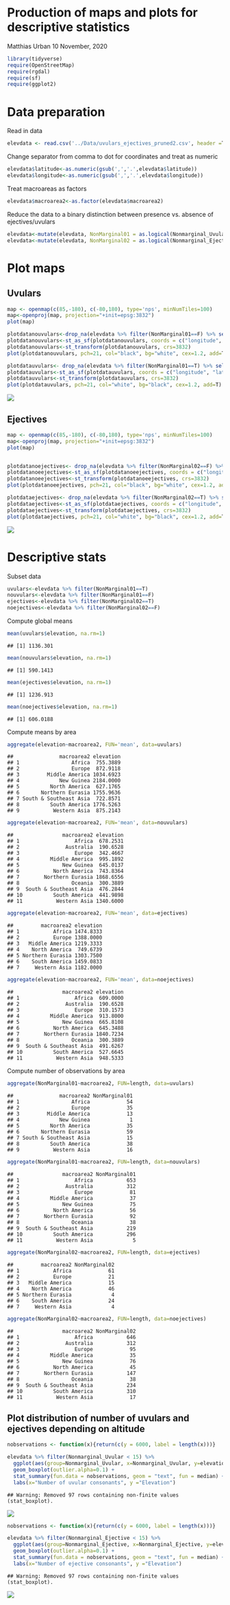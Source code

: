 Production of maps and plots for descriptive statistics
================
Matthias Urban
10 November, 2020

``` r
library(tidyverse)
require(OpenStreetMap)
require(rgdal)
require(sf)
require(ggplot2)
```

# Data preparation

Read in data

``` r
elevdata <- read.csv('../Data/uvulars_ejectives_pruned2.csv', header =T)
```

Change separator from comma to dot for coordinates and treat as numeric

``` r
elevdata$latitude<-as.numeric(gsub(',','.',elevdata$latitude))
elevdata$longitude<-as.numeric(gsub(',','.',elevdata$longitude))
```

Treat macroareas as factors

``` r
elevdata$macroarea2<-as.factor(elevdata$macroarea2)
```

Reduce the data to a binary distinction between presence vs. absence of
ejectives/uvulars

``` r
elevdata<-mutate(elevdata, NonMarginal01 = as.logical(Nonmarginal_Uvular), NonMarginal01 = as.numeric(NonMarginal01))
elevdata<-mutate(elevdata, NonMarginal02 = as.logical(Nonmarginal_Ejective), NonMarginal02 = as.numeric(NonMarginal02))
```

# Plot maps

## Uvulars

``` r
map <- openmap(c(85,-180), c(-80,180), type='nps', minNumTiles=100)
map<-openproj(map, projection="+init=epsg:3832")
plot(map)

plotdatanouvulars<-drop_na(elevdata %>% filter(NonMarginal01==F) %>% select(latitude, longitude))
plotdatanouvulars<-st_as_sf(plotdatanouvulars, coords = c("longitude", "latitude"), crs=4326)
plotdatanouvulars<-st_transform(plotdatanouvulars, crs=3832)
plot(plotdatanouvulars, pch=21, col="black", bg="white", cex=1.2, add=T)

plotdatauvulars<- drop_na(elevdata %>% filter(NonMarginal01==T) %>% select(latitude, longitude))
plotdatauvulars<-st_as_sf(plotdatauvulars, coords = c("longitude", "latitude"), crs=4326)
plotdatauvulars<-st_transform(plotdatauvulars, crs=3832)
plot(plotdatauvulars, pch=21, col="white", bg="black", cex=1.2, add=T)

```

![](Maps-and-descriptive-statistics_files/figure-gfm/unnamed-chunk-6-1.png)<!-- -->

## Ejectives

``` r
map <- openmap(c(85,-180), c(-80,180), type='nps', minNumTiles=100)
map<-openproj(map, projection="+init=epsg:3832")
plot(map)


plotdatanoejectives<- drop_na(elevdata %>% filter(NonMarginal02==F) %>% select(latitude, longitude))
plotdatanoeejectives<-st_as_sf(plotdatanoeejectives, coords = c("longitude", "latitude"), crs=4326)
plotdatanoeejectives<-st_transform(plotdatanoeejectives, crs=3832)
plot(plotdatanoeejectives, pch=21, col="black", bg="white", cex=1.2, add=T)

plotdataejectives<- drop_na(elevdata %>% filter(NonMarginal02==T) %>% select(latitude, longitude))
plotdataejectives<-st_as_sf(plotdataejectives, coords = c("longitude", "latitude"), crs=4326)
plotdataejectives<-st_transform(plotdataejectives, crs=3832)
plot(plotdataejectives, pch=21, col="white", bg="black", cex=1.2, add=T)

```

![](Maps-and-descriptive-statistics_files/figure-gfm/unnamed-chunk-7-1.png)<!-- -->

# Descriptive stats

Subset data

``` r
uvulars<-elevdata %>% filter(NonMarginal01==T)
nouvulars<-elevdata %>% filter(NonMarginal01==F)
ejectives<-elevdata %>% filter(NonMarginal02==T)
noejectives<-elevdata %>% filter(NonMarginal02==F)
```

Compute global means

``` r
mean(uvulars$elevation, na.rm=1)
```

    ## [1] 1136.301

``` r
mean(nouvulars$elevation, na.rm=1)
```

    ## [1] 590.1413

``` r
mean(ejectives$elevation, na.rm=1)
```

    ## [1] 1236.913

``` r
mean(noejectives$elevation, na.rm=1)
```

    ## [1] 606.0188

Compute means by area

``` r
aggregate(elevation~macroarea2, FUN='mean', data=uvulars)
```

    ##               macroarea2 elevation
    ## 1                 Africa  755.3889
    ## 2                 Europe  872.9118
    ## 3         Middle America 1034.6923
    ## 4             New Guinea 2184.0000
    ## 5          North America  627.1765
    ## 6       Northern Eurasia 1755.9636
    ## 7 South & Southeast Asia  722.8571
    ## 8          South America 1776.5263
    ## 9           Western Asia  875.2143

``` r
aggregate(elevation~macroarea2, FUN='mean', data=nouvulars)
```

    ##                macroarea2 elevation
    ## 1                  Africa  678.2531
    ## 2               Australia  190.6528
    ## 3                  Europe  342.4667
    ## 4          Middle America  995.1892
    ## 5              New Guinea  645.0137
    ## 6           North America  743.8364
    ## 7        Northern Eurasia 1868.6556
    ## 8                 Oceania  300.3889
    ## 9  South & Southeast Asia  476.2844
    ## 10          South America  441.9898
    ## 11           Western Asia 1340.6000

``` r
aggregate(elevation~macroarea2, FUN='mean', data=ejectives)
```

    ##         macroarea2 elevation
    ## 1           Africa 1474.8333
    ## 2           Europe 1388.0000
    ## 3   Middle America 1219.3333
    ## 4    North America  749.6739
    ## 5 Northern Eurasia 1303.7500
    ## 6    South America 1459.0833
    ## 7     Western Asia 1182.0000

``` r
aggregate(elevation~macroarea2, FUN='mean', data=noejectives)
```

    ##                macroarea2 elevation
    ## 1                  Africa  609.0000
    ## 2               Australia  190.6528
    ## 3                  Europe  310.1573
    ## 4          Middle America  913.8000
    ## 5              New Guinea  665.8108
    ## 6           North America  645.3488
    ## 7        Northern Eurasia 1840.7234
    ## 8                 Oceania  300.3889
    ## 9  South & Southeast Asia  491.6267
    ## 10          South America  527.6645
    ## 11           Western Asia  948.5333

Compute number of observations by area

``` r
aggregate(NonMarginal01~macroarea2, FUN=length, data=uvulars)
```

    ##               macroarea2 NonMarginal01
    ## 1                 Africa            54
    ## 2                 Europe            35
    ## 3         Middle America            13
    ## 4             New Guinea             1
    ## 5          North America            35
    ## 6       Northern Eurasia            59
    ## 7 South & Southeast Asia            15
    ## 8          South America            38
    ## 9           Western Asia            16

``` r
aggregate(NonMarginal01~macroarea2, FUN=length, data=nouvulars)
```

    ##                macroarea2 NonMarginal01
    ## 1                  Africa           653
    ## 2               Australia           312
    ## 3                  Europe            81
    ## 4          Middle America            37
    ## 5              New Guinea            75
    ## 6           North America            56
    ## 7        Northern Eurasia            92
    ## 8                 Oceania            38
    ## 9  South & Southeast Asia           219
    ## 10          South America           296
    ## 11           Western Asia             5

``` r
aggregate(NonMarginal02~macroarea2, FUN=length, data=ejectives)
```

    ##         macroarea2 NonMarginal02
    ## 1           Africa            61
    ## 2           Europe            21
    ## 3   Middle America            15
    ## 4    North America            46
    ## 5 Northern Eurasia             4
    ## 6    South America            24
    ## 7     Western Asia             4

``` r
aggregate(NonMarginal02~macroarea2, FUN=length, data=noejectives)
```

    ##                macroarea2 NonMarginal02
    ## 1                  Africa           646
    ## 2               Australia           312
    ## 3                  Europe            95
    ## 4          Middle America            35
    ## 5              New Guinea            76
    ## 6           North America            45
    ## 7        Northern Eurasia           147
    ## 8                 Oceania            38
    ## 9  South & Southeast Asia           234
    ## 10          South America           310
    ## 11           Western Asia            17

## Plot distribution of number of uvulars and ejectives depending on altitude

``` r
nobservations <- function(x){return(c(y = 6000, label = length(x)))}

elevdata %>% filter(Nonmarginal_Uvular < 15) %>%
  ggplot(aes(group=Nonmarginal_Uvular, x=Nonmarginal_Uvular, y=elevation)) +
  geom_boxplot(outlier.alpha=0.1) +
  stat_summary(fun.data = nobservations, geom = "text", fun = median) +
  labs(x="Number of uvular consonants", y ="Elevation")


```

    ## Warning: Removed 97 rows containing non-finite values (stat_boxplot).

![](Maps-and-descriptive-statistics_files/figure-gfm/unnamed-chunk-12-1.png)<!-- -->

``` r
nobservations <- function(x){return(c(y = 6000, label = length(x)))}

elevdata %>% filter(Nonmarginal_Ejective < 15) %>% 
  ggplot(aes(group=Nonmarginal_Ejective, x=Nonmarginal_Ejective, y=elevation)) +
  geom_boxplot(outlier.alpha=0.1) +
  stat_summary(fun.data = nobservations, geom = "text", fun = median) +
  labs(x="Number of ejective consonants", y ="Elevation")
```

    ## Warning: Removed 97 rows containing non-finite values (stat_boxplot).

![](Maps-and-descriptive-statistics_files/figure-gfm/unnamed-chunk-13-1.png)<!-- -->
